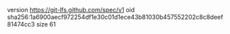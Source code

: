 version https://git-lfs.github.com/spec/v1
oid sha256:1a6900aecf972254df1e30c01d1ece43b81030b457552202c8c8deef81474cc3
size 61
